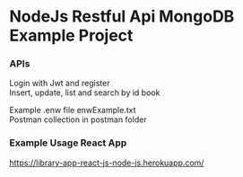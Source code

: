# NodeJs Restful Api MongoDB Example Project

### APIs
Login with Jwt and register\
Insert, update, list and search by id book

Example .enw file enwExample.txt\
Postman collection in postman folder

### Example Usage React App
https://library-app-react-js-node-js.herokuapp.com/

